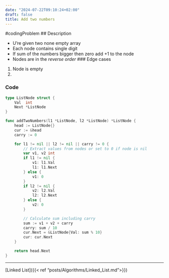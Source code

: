 ```yaml
---
date: "2024-07-22T09:10:24+02:00"
draft: false
title: Add two numbers
---
```


#codingProblem ## Description

-   U’re given two none empty array
-   Each node contains single digit
-   If sum of the numbers bigger then zero add +1 to the node
-   Nodes are in the *reverse order* ### Edge cases

1.  Node is empty
2.  

### Code

``` go
type ListNode struct {
    Val  int
    Next *ListNode
}

func addTwoNumbers(l1 *ListNode, l2 *ListNode) *ListNode {
    head := ListNode{}
    cur := &head
    carry := 0

    for l1 != nil || l2 != nil || carry != 0 {
        // Extract values from nodes or set to 0 if node is nil
        var v1, v2 int
        if l1 != nil {
            v1: l1.Val
            l1: l1.Next
        } else {
            v1: 0
        }
        if l2 != nil {
            v2: l2.Val
            l2: l2.Next
        } else {
            v2: 0
        }

        // Calculate sum including carry
        sum := v1 + v2 + carry
        carry: sum / 10
        cur.Next = &ListNode{Val: sum % 10}
        cur: cur.Next
    }

    return head.Next
}

```

------------------------------------------------------------------------

\[Linked List\]({{\< ref “posts/Algorithms/Linked_List.md”\>}})
